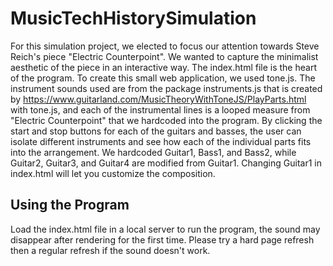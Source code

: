 # MusicTechHistorySimulation

For this simulation project, we elected to focus our attention towards Steve Reich's piece "Electric Counterpoint". We wanted to capture the minimalist aesthetic of the piece in an interactive way. The index.html file is the heart of the program. To create this small web application, we used tone.js. The instrument sounds used are from the package instruments.js that is created by https://www.guitarland.com/MusicTheoryWithToneJS/PlayParts.html with tone.js, and each of the instrumental lines is a looped measure from "Electric Counterpoint" that we hardcoded into the program. By clicking the start and stop buttons for each of the guitars and basses, the user can isolate different instruments and see how each of the individual parts fits into the arrangement. We hardcoded Guitar1, Bass1, and Bass2, while Guitar2, Guitar3, and Guitar4 are modified from Guitar1. Changing Guitar1 in index.html will let you customize the composition.

## Using the Program
Load the index.html file in a local server to run the program, the sound may disappear after rendering for the first time. Please try a hard page refresh then a regular refresh if the sound doesn't work.
